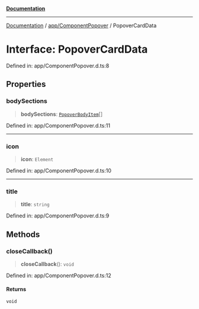 [**Documentation**](../../../index.md)

***

[Documentation](../../../index.md) / [app/ComponentPopover](../index.md) / PopoverCardData

# Interface: PopoverCardData

Defined in: app/ComponentPopover.d.ts:8

## Properties

### bodySections

> **bodySections**: [`PopoverBodyItem`](PopoverBodyItem.md)[]

Defined in: app/ComponentPopover.d.ts:11

***

### icon

> **icon**: `Element`

Defined in: app/ComponentPopover.d.ts:10

***

### title

> **title**: `string`

Defined in: app/ComponentPopover.d.ts:9

## Methods

### closeCallback()

> **closeCallback**(): `void`

Defined in: app/ComponentPopover.d.ts:12

#### Returns

`void`
